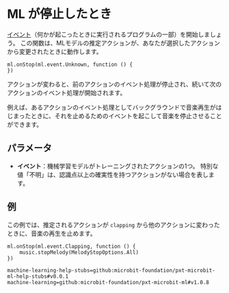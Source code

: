 # ML  が停止したとき

[イベント](/reference/event-handler)（何かが起こったときに実行されるプログラムの一部）を開始しましょう。 この関数は、MLモデルの推定アクションが、あなたが選択したアクションから変更されたときに動作します。

```sig
ml.onStop(ml.event.Unknown, function () {
})
```

アクションが変わると、前のアクションのイベント処理が停止され、続いて次のアクションのイベント処理が開始されます。

例えば、あるアクションのイベント処理としてバックグラウンドで音楽再生がはじまったときに、それを止めるためのイベントを起こして音楽を停止させることができます。

## パラメータ

- **イベント**：機械学習モデルがトレーニングされたアクションの1つ。 特別な値「不明」は、認識点以上の確実性を持つアクションがない場合を表します。

## 例

この例では、推定されるアクションが `clapping` から他のアクションに変わったときに、音楽の再生を止めます。

```blocks
ml.onStop(ml.event.Clapping, function () {
    music.stopMelody(MelodyStopOptions.All)
})
```

```package
machine-learning-help-stubs=github:microbit-foundation/pxt-microbit-ml-help-stubs#v0.0.1
machine-learning=github:microbit-foundation/pxt-microbit-ml#v1.0.8
```
